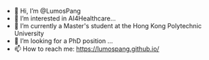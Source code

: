 - 👋 Hi, I’m @LumosPang
- 👀 I’m interested in AI4Healthcare...
- 🌱 I’m currently a Master's student at the Hong Kong Polytechnic University
- 💞️ I’m looking for a PhD position ...
- 📫 How to reach me: https://lumospang.github.io/

<!---
LumosPang/LumosPang is a ✨ special ✨ repository because its `README.md` (this file) appears on your GitHub profile.
You can click the Preview link to take a look at your changes.
--->

